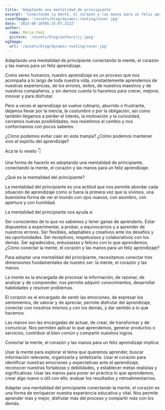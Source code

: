 ```yaml
---
title: 'Adaptando una mentalidad de principiante'
excerpt: 'Conectando la mente, el corazón y las manos para un feliz aprendizaje.'
coverImage: '/assets/blog/dynamic-routing/cover.jpg'
date: '2023-08-28T05:35:07.322Z'
author:
  name: Mario Fedz
  picture: '/assets/blog/authors/jj.jpeg'
ogImage:
  url: '/assets/blog/dynamic-routing/cover.jpg'
---
```


Adaptando una mentalidad de principiante conectando la mente, el corazón y las manos para un feliz aprendizaje.

Como seres humanos, nuestro aprendizaje es un proceso que nos acompaña a lo largo de toda nuestra vida, constantemente aprendemos de nuestras experiencias, de los errores, éxitos, de nuestros maestros y de nuestros compañeros, y sin darnos cuenta lo hacemos para crecer, mejorar, innovar y para disfrutar.

Pero a veces el aprendizaje se vuelve rutinario, aburrido o frustrante, dejamos llevar por la inercia, la costumbre o por la obligación, así como también llegamos a perder el interés, la motivación y la curiosidad, cerramos nuevas posibilidades, nos resistimos al cambio y nos conformamos con pocos saberes.

¿Cómo podemos evitar caer en esta trampa? ¿Cómo podemos mantener vivo el espíritu del aprendizaje? 

Acá te lo revelo 👇

Una forma de hacerlo es adoptando una mentalidad de principiante, conectando la mente, el corazón y las manos para un feliz aprendizaje.

¿Qué es la mentalidad del principiante?

La mentalidad del principiante es una actitud que nos permite abordar cada situación de aprendizaje como si fuera la primera vez que la vivimos, una buenísima forma de ver el mundo con ojos nuevos, con asombro, con apertura y con humildad.

La mentalidad del principiante nos ayuda a:

Ser conscientes de lo que no sabemos y tener ganas de aprenderlo.
Estar dispuestos a experimentar, a probar, a equivocarnos y a aprender de nuestros errores.
Ser flexibles, adaptables y creativos ante los desafíos y las oportunidades.
Ser receptivos, respetuosos y colaborativos con los demás.
Ser agradecidos, entusiastas y felices con lo que aprendemos.
¿Cómo conectar la mente, el corazón y las manos para un feliz aprendizaje?

Para adoptar una mentalidad del principiante, necesitamos conectar tres dimensiones fundamentales de nuestro ser: la mente, el corazón y las manos.

La mente es la encargada de procesar la información, de razonar, de analizar y de comprender, nos permite adquirir conocimientos, desarrollar habilidades y resolver problemas.

El corazón es el encargado de sentir las emociones, de expresar los sentimientos, de valorar y de apreciar, permite disfrutar del aprendizaje, conectar con nosotros mismos y con los demás, y dar sentido a lo que hacemos.

Las manos son las encargadas de actuar, de crear, de transformar y de comunicar. Nos permiten aplicar lo que aprendemos, generar productos o servicios, contribuir al bien común y compartir nuestros logros.

Conectar la mente, el corazón y las manos para un feliz aprendizaje implica:

Usar la mente para explorar el tema que queremos aprender, buscar información relevante, organizarla y sintetizarla.
Usar el corazón para identificar nuestras emociones y expectativas ante el aprendizaje, reconocer nuestras fortalezas y debilidades, y establecer metas realistas y significativas.
Usar las manos para poner en práctica lo que aprendemos, crear algo nuevo o útil con ello, evaluar los resultados y retroalimentarnos.


Adaptar una mentalidad del principiante conectando la mente, el corazón es una forma de enriquecer nuestra experiencia educativa y vital. Nos permite aprender más y mejor, disfrutar más del proceso y compartir más con los demás.


